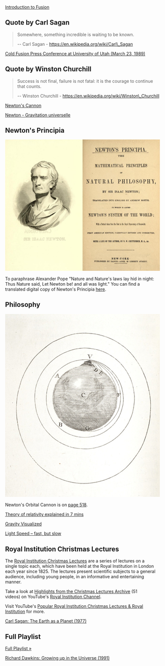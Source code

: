 [Introduction to Fusion](https://www.youtube.com/watch?v=jf_4z4AKwJg "Play Video")

## Quote by Carl Sagan

> Somewhere, something incredible is waiting to be known.
>
> \-- Carl Sagan - https://en.wikipedia.org/wiki/Carl\_Sagan

[Cold Fusion Press Conference at University of Utah (March 23, 1989)](https://www.youtube.com/watch?v=6CfHaeQo6oU "Play Video")

## Quote by Winston Churchill

> Success is not final, failure is not fatal: it is the courage to continue\
> that counts.
>
> \-- Winston Churchill - https://en.wikipedia.org/wiki/Winston\_Churchill

[Newton's Cannon](https://www.youtube.com/watch?v=51mxBkwwSB8 "Play Video")

[Newton - Gravitation universelle](https://www.youtube.com/watch?v=MpiknSRTmT4 "Play Video")

## Newton's Principia

![Newton's Principia](files/principia.png)

To paraphrase Alexander Pope "Nature and Nature's laws lay hid in night:\
Thus Nature said, Let Newton be! and all was light." You can find a\
translated digital copy of Newton's Principia [here](https://archive.org/stream/newtonspmathema00newtrich).

## Philosophy

![Philosophy](files/cannon.jpg)

Newton's Orbital Cannon is on [page 518](https://archive.org/stream/newtonspmathema00newtrich#page/n517/mode/2up).

[Theory of relativity explained in 7 mins](https://www.youtube.com/watch?v=ttZCKAMpcAo "Play Video")

[Gravity Visualized](https://www.youtube.com/watch?v=MTY1Kje0yLg "Play Video")

[Light Speed – fast, but slow](https://www.youtube.com/watch?v=nQUwHdSAhmw "Play Video")

## Royal Institution Christmas Lectures

The [Royal Institution Christmas Lectures](https://en.wikipedia.org/wiki/Royal_Institution_Christmas_Lectures) are a series of lectures on a\
single topic each, which have been held at the Royal Institution in London\
each year since 1825. The lectures present scientific subjects to a general\
audience, including young people, in an informative and entertaining manner.

Take a look at [Highlights from the Christmas Lectures Archive](https://www.youtube.com/watch?v=OLNFrxgMJ6E\&list=PLbnrZHfNEDZy9ZL0GpfoRi93hipIKUjFy) (51\
videos) on YouTube's [Royal Institution Channel](https://www.youtube.com/channel/UCYeF244yNGuFefuFKqxIAXw).

Visit YouTube's [Popular Royal Institution Christmas Lectures & Royal\
Institution](https://www.youtube.com/watch?v=23TlCfIw7C0\&list=PLuiGSPzbQ86-VokKGxJcnF1vQuKWe82NP) for more.

[Carl Sagan: The Earth as a Planet (1977)](https://www.youtube.com/watch?v=BdXtjNSDi4s "Play Video")

## Full Playlist

[Full Playlist »](https://www.youtube.com/watch?v=BdXtjNSDi4s\&list=PLzEZRwmmqC4FTciK3pyF2JsuSFyiysVYM)

[Richard Dawkins: Growing up in the Universe (1991)](https://www.youtube.com/watch?v=dw4w1UsOafQ "Play Video")
